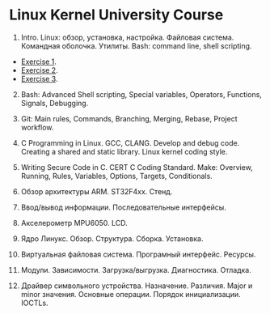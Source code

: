 # Linux Kernel University Course

1. Intro. Linux: обзор, установка, настройка. Файловая система. Командная оболочка. Утилиты. Bash: command line, shell scripting.

- [Exercise 1](topic01/exercise01.md).
- [Exercise 2](topic01/exercise02.md).
- [Exercise 3](topic01/exercise03.md).

2. Bash: Advanced Shell scripting, Special variables, Operators, Functions, Signals, Debugging.

3. Git: Main rules, Commands, Branching, Merging, Rebase, Project workflow.

4. C Programming in Linux. GCC, CLANG. Develop and debug code. Creating a shared and static library. Linux kernel coding style.

5. Writing Secure Code in C. CERT C Coding Standard. Make: Overview, Running, Rules, Variables, Options, Targets, Conditionals.

6. Обзор архитектуры ARM. ST32F4xx. Стенд.

7. Ввод/вывод информации. Последовательные интерфейсы.

8. Акселерометр MPU6050. LCD.

9. Ядро Линукс. Обзор. Структура. Сборка. Установка.

10. Виртуальная файловая система. Програмный интерфейс. Ресурсы.

11. Модули. Зависимости. Загрузка/выгрузка. Диагностика. Отладка.

12. Драйвер символьного устройства. Назначение. Различия. Major и minor значения. Основные операции. Порядок инициализации. IOCTLs.


